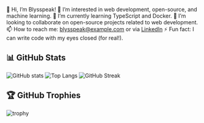 👋 Hi, I’m Blysspeak!
👀 I’m interested in web development, open-source, and machine learning.
🌱 I’m currently learning TypeScript and Docker.
💞️ I’m looking to collaborate on open-source projects related to web development.
📫 How to reach me: blysspeak@example.com or via [LinkedIn](https://linkedin.com/in/blysspeak)
⚡ Fun fact: I can write code with my eyes closed (for real!).

## 📊 GitHub Stats
![GitHub stats](https://github-readme-stats.vercel.app/api?username=blysspeak&show_icons=true&theme=radical)
![Top Langs](https://github-readme-stats.vercel.app/api/top-langs/?username=blysspeak&layout=compact&theme=radical)
![GitHub Streak](https://streak-stats.demolab.com?user=blysspeak&theme=radical)

## 🏆 GitHub Trophies
![trophy](https://github-profile-trophy.vercel.app/?username=blysspeak&theme=radical)
